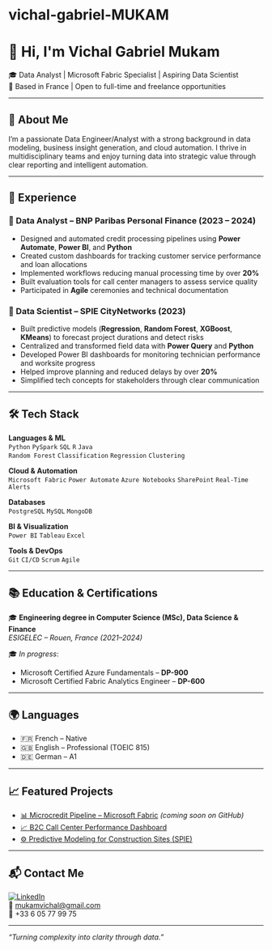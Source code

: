 # vichal-gabriel-MUKAM
# 👋 Hi, I'm Vichal Gabriel Mukam

🎓 Data Analyst | Microsoft Fabric Specialist | Aspiring Data Scientist  
📍 Based in France | Open to full-time and freelance opportunities  

---

## 🚀 About Me

I’m a passionate Data Engineer/Analyst with a strong background in data modeling, business insight generation, and cloud automation. I thrive in multidisciplinary teams and enjoy turning data into strategic value through clear reporting and intelligent automation.

---

## 💼 Experience

### 🔹 Data Analyst – BNP Paribas Personal Finance (2023 – 2024)
- Designed and automated credit processing pipelines using **Power Automate**, **Power BI**, and **Python**
- Created custom dashboards for tracking customer service performance and loan allocations
- Implemented workflows reducing manual processing time by over **20%**
- Built evaluation tools for call center managers to assess service quality
- Participated in **Agile** ceremonies and technical documentation

### 🔹 Data Scientist – SPIE CityNetworks (2023)
- Built predictive models (**Regression**, **Random Forest**, **XGBoost**, **KMeans**) to forecast project durations and detect risks
- Centralized and transformed field data with **Power Query** and **Python**
- Developed Power BI dashboards for monitoring technician performance and worksite progress
- Helped improve planning and reduced delays by over **20%**
- Simplified tech concepts for stakeholders through clear communication

---

## 🛠 Tech Stack

**Languages & ML**  
`Python` `PySpark` `SQL` `R` `Java`  
`Random Forest` `Classification` `Regression` `Clustering`  

**Cloud & Automation**  
`Microsoft Fabric` `Power Automate` `Azure Notebooks` `SharePoint` `Real-Time Alerts`

**Databases**  
`PostgreSQL` `MySQL` `MongoDB`

**BI & Visualization**  
`Power BI` `Tableau` `Excel`

**Tools & DevOps**  
`Git` `CI/CD` `Scrum` `Agile`

---

## 📚 Education & Certifications

🎓 **Engineering degree in Computer Science (MSc), Data Science & Finance**  
*ESIGELEC – Rouen, France (2021–2024)*

🎓 *In progress*:  
- Microsoft Certified Azure Fundamentals – **DP-900**  
- Microsoft Certified Fabric Analytics Engineer – **DP-600**

---

## 🌍 Languages
- 🇫🇷 French – Native  
- 🇬🇧 English – Professional (TOEIC 815)  
- 🇩🇪 German – A1  

---

## 📈 Featured Projects

- [📊 Microcredit Pipeline – Microsoft Fabric](#) *(coming soon on GitHub)*  
- [📈 B2C Call Center Performance Dashboard](#)  
- [⚙️ Predictive Modeling for Construction Sites (SPIE)](#)  

---

## 📬 Contact Me

[![LinkedIn](https://img.shields.io/badge/-LinkedIn-blue?style=flat&logo=linkedin&logoColor=white)](https://www.linkedin.com/in/vichal-gabriel-mukam-091620232/)  
📧 mukamvichal@gmail.com  
📱 +33 6 05 77 99 75  

---

_“Turning complexity into clarity through data.”_

